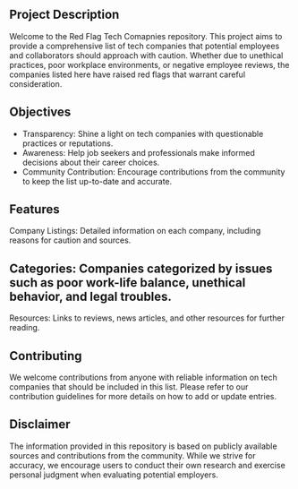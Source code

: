 ## Project Description
Welcome to the Red Flag Tech Comapnies repository. This project aims to provide a comprehensive list of tech companies that potential employees and collaborators should approach with caution. Whether due to unethical practices, poor workplace environments, or negative employee reviews, the companies listed here have raised red flags that warrant careful consideration.

## Objectives
- Transparency: Shine a light on tech companies with questionable practices or reputations.
- Awareness: Help job seekers and professionals make informed decisions about their career choices.
- Community Contribution: Encourage contributions from the community to keep the list up-to-date and accurate.
## Features
Company Listings: Detailed information on each company, including reasons for caution and sources.
## Categories: Companies categorized by issues such as poor work-life balance, unethical behavior, and legal troubles.
Resources: Links to reviews, news articles, and other resources for further reading.
## Contributing
We welcome contributions from anyone with reliable information on tech companies that should be included in this list. Please refer to our contribution guidelines for more details on how to add or update entries.

## Disclaimer
The information provided in this repository is based on publicly available sources and contributions from the community. While we strive for accuracy, we encourage users to conduct their own research and exercise personal judgment when evaluating potential employers.
